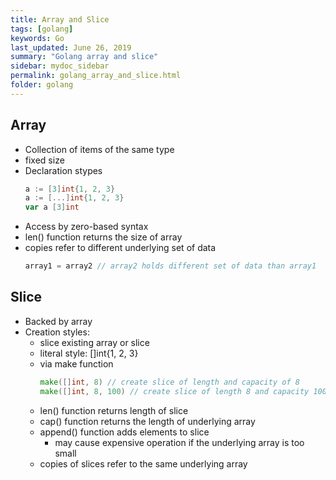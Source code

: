 ```yaml
---
title: Array and Slice
tags: [golang]
keywords: Go
last_updated: June 26, 2019
summary: "Golang array and slice"
sidebar: mydoc_sidebar
permalink: golang_array_and_slice.html
folder: golang
---
```


## Array
* Collection of items of the same type
* fixed size
* Declaration stypes
    ```go
    a := [3]int{1, 2, 3}
    a := [...]int{1, 2, 3}
    var a [3]int
    ```
* Access by zero-based syntax
* len() function returns the size of array
* copies refer to different underlying set of data
    ```go
    array1 = array2 // array2 holds different set of data than array1
    ```
    
## Slice
* Backed by array
* Creation styles:
    * slice existing array or slice
    * literal style: []int{1, 2, 3}
    * via make function
        ```go
        make([]int, 8) // create slice of length and capacity of 8
        make([]int, 8, 100) // create slice of length 8 and capacity 100
        ```
    * len() function returns length of slice
    * cap() function returns the length of underlying array
    * append() function adds elements to slice
        * may cause expensive operation if the underlying array is too small
    * copies of slices refer to the same underlying array
    
